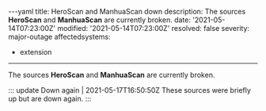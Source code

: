 ---yaml
title: HeroScan and ManhuaScan down
description: The sources **HeroScan** and **ManhuaScan** are currently broken.
date: '2021-05-14T07:23:00Z'
modified: '2021-05-14T07:23:00Z'
resolved: false
severity: major-outage
affectedsystems:
  - extension
---
The sources **HeroScan** and **ManhuaScan** are currently broken.

::: update Down again | 2021-05-17T16:50:50Z
These sources were briefly up but are down again.
:::

